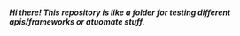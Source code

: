 ##### Hi there! This repository is like a folder for testing different apis/frameworks or atuomate stuff.
